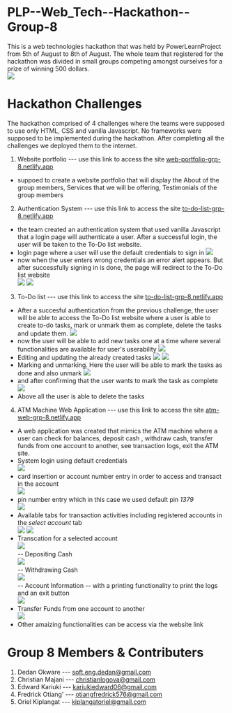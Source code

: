 # PLP--Web_Tech--Hackathon--Group-8
This is a web technologies hackathon that was held by PowerLearnProject from 5th of August to 8th of August. The whole team that registered for the hackathon was divided in small groups competing amongst ourselves for a prize of winning 500 dollars.<br>
![](Web_challenge_2/Favicon.ico)
# Hackathon Challenges
The hackathon comprised of 4 challenges where the teams were supposed to use only HTML, CSS and vanilla Javascript. No frameworks were supposed to be implemented during the hackathon. After completing all the challenges we deployed them to the internet.
1. Website portfolio ---  use this link to access the site [web-portfolio-grp-8.netlify.app](https://web-portfolio-grp-8.netlify.app/)
- suppoed to create a website portfolio that will display the About of the group members, Services that we will be offering, Testimonials of the group members
2. Authentication System ---  use this link to access the site [to-do-list-grp-8.netlify.app](https://to-do-list-grp-8.netlify.app/)
- the team created an authentication system that used vanilla Javascript that a login page will authenticate a user. After a successful login, the user will be taken to the To-Do list website.
- login page where a user will use the default credentials to sign in
![](Web_challenge_2/image1.jpeg)
- now when the user enters wrong credentials an error alert appears. But after successfully signing in is done, the page will redirect to the To-Do list website<br>
![](Web_challenge_2/image2.jpeg)
![](Web_challenge_2/image3.jpeg)
3. To-Do list --- use this link to access the site [to-do-list-grp-8.netlify.app](https://to-do-list-grp-8.netlify.app/)
- After a succesful authentication from the previous challenge, the user will be able to access the To-Do list website where a user is able to create to-do tasks, mark or unmark them as complete, delete the tasks and update them.
![](Web_challenge_3/image1.jpeg)
- now the user will be able to add new tasks one at a time where several functionalities are available for user's userability
![](Web_challenge_3/image2.jpeg)
- Editing and updating the already created tasks
![](Web_challenge_3/image3.jpeg)
![](Web_challenge_3/image4.jpeg)
- Marking and unmarking. Here the user will be able to mark the tasks as done and also unmark
![](Web_challenge_3/image5.jpeg)
- and after confirming that the user wants to mark the task as complete <br>
![](Web_challenge_3/image6.jpeg)
- Above all the user is able to delete the tasks
4. ATM Machine Web Application --- use this link to access the site [atm-web-grp-8.netlify.app](https://atm-web-grp-8.netlify.app/)
- A web application was created that mimics the ATM machine where a user can check for balances, deposit cash , withdraw cash, transfer funds from one account to another, see transaction logs, exit the ATM site.
- System login using default credentials <br>
![](Web_challenge_4/images/image1.jpeg)
- card insertion or account number entry in order to access and transact in the account <br>
![](Web_challenge_4/images/image2.jpeg)
- pin number entry which in this case we used default pin *1379* <br>
![](Web_challenge_4/images/image3.jpeg)
- Available tabs for transaction activities including registered accounts in the *select account* tab <br>
![](Web_challenge_4/images/image4.jpeg)
![](Web_challenge_4/images/image5.jpeg)
- Transcation for a selected account <br>
![](Web_challenge_4/images/image6.jpeg)<br>
-- Depositing Cash <br>
![](Web_challenge_4/images/image7.jpeg) <br>
-- Withdrawing Cash <br>
![](Web_challenge_4/images/image8.jpeg) <br>
-- Account Information -- with a printing functionality to print the logs and an exit button<br>
![](Web_challenge_4/images/image9.jpeg)
- Transfer Funds from one account to another <br>
![](Web_challenge_4/images/image10.jpeg)
- Other amaizing functionalities can be access via the website link
# Group 8 Members & Contributers
1. Dedan Okware --- soft.eng.dedan@gmail.com
2. Christian Majani --- christianlogova@gmail.com
3. Edward Kariuki --- kariukiedward06@gmail.com 
4. Fredrick Otiang' --- otiangfredrick576@gmail.com
5. Oriel Kiplangat --- kiplangatoriel@gmail.com
